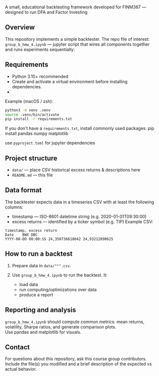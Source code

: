 
A small, educational backtesting framework developed for FINM367 — designed to run DFA and Factor Investing

## Overview

This repository implements a simple backtester. The repo file of interest: `group_b_hmw_4.ipynb` —  jupyter script that wires all components together and runs experiments sequentially:

## Requirements

* Python 3.10+ recommended
* Create and activate a virtual environment before installing dependencies.
* 
Example (macOS / zsh):
```bash
python3 -m venv .venv
source .venv/bin/activate
pip install -r requirements.txt
```

If you don't have a `requirements.txt`, install commonly used packages:
pip install pandas numpy matplotlib

use `pyproject.toml` for jupyter dependencies

## Project structure

* `data/` — place CSV historical excess returns & descriptions here
* `README.md` — this file

## Data format

The backtester expects data in a timeseries CSV with at least the following columns:
* timestamp — ISO-8601 datetime string (e.g. 2020-01-01T09:30:00)
* excess returns — identified by a ticker symbol (e.g. TIP) 
Example CSV:
```csv
timestamp, excess return
Date	BWX	DBC
YYYY-00-DD 00:00:SS	24,350736618042	24,93212890625
```
## How to run a backtest

1. Prepare data in `data/""".csv`.
2. Use `group_b_hmw_4.ipynb` to run the backtest. It:
   
    * load data
    * run computing/optimizations over data
    * produce a report

## Reporting and analysis

`group_b_hmw_4.ipynb` should compute common metrics: mean returns, volatility, Sharpe ratios, and generate comparison plots. Use pandas and matplotlib for visuals.

## Contact

For questions about this repository, ask this course group contributors. Include the file(s) you modified and a brief description of the expected vs actual behavior.








